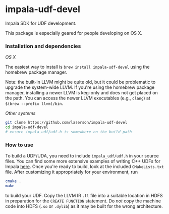 impala-udf-devel
================

Impala SDK for UDF development.

This package is especially geared for people developing on OS X.


### Installation and dependencies

*OS X*

The easiest way to install is `brew install impala-udf-devel` using the homebrew
package manager.

Note: the built-in LLVM might be quite old, but it could be problematic
to upgrade the system-wide LLVM.  If you're using the homebrew package manager,
installing a newer LLVM is keg-only and does not get placed on the path.  You
can access the newer LLVM executables (e.g., `clang`) at `$(brew --prefix
llvm)/bin`.

*Other systems*

```bash
git clone https://github.com/laserson/impala-udf-devel
cd impala-udf-devel
# ensure impala_udf/udf.h is somewhere on the build path
```


### How to use

To build a UDF/UDA, you need to include `impala_udf/udf.h` in your source files.
You can find some more extensive examples of writing C++ UDFs for Impala
[here][1].  Once you're ready to build, look at the included `CMakeLists.txt`
file.  After customizing it appropriately for your environment, run

```bash
cmake .
make
```

to build your UDF.  Copy the LLVM IR `.ll` file into a suitable location in HDFS
in preparation for the `CREATE FUNCTION` statement.  Do *not* copy the machine
code into HDFS (`.so` or `.dylib`) as it may be built for the wrong
architecture.


[1]: https://github.com/cloudera/impala-udf-samples
